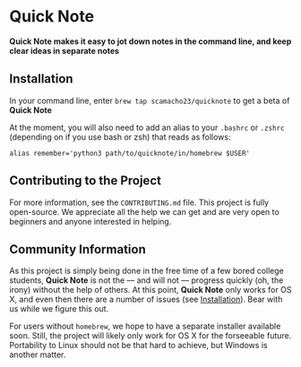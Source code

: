 # Quick Note

**Quick Note makes it easy to jot down notes in the command line, and
keep clear ideas in separate notes**

## Installation
In your command line, enter `brew tap scamacho23/quicknote` to get a beta of **Quick Note**

At the moment, you will also need to add an alias to your `.bashrc` or `.zshrc` (depending on if 
you use bash or zsh) that reads as follows:

`alias remember='python3 path/to/quicknote/in/homebrew $USER'`

## Contributing to the Project
For more information, see the `CONTRIBUTING.md` file.
This project is fully open-source. We appreciate all the help
we can get and are very open to beginners and anyone interested
in helping.

## Community Information
As this project is simply being done in the free time of a few
bored college students, **Quick Note** is not the –– and will not ––
progress quickly (oh, the irony) without the help of others. At this
point, **Quick Note** only works for OS X, and even then there are
a number of issues (see [Installation](#Installation)). Bear with
us while we figure this out.

For users without `homebrew`, we hope to have a separate installer
available soon. Still, the project will likely only work for OS X
for the forseeable future. Portability to Linux should not be
that hard to achieve, but Windows is another matter.
